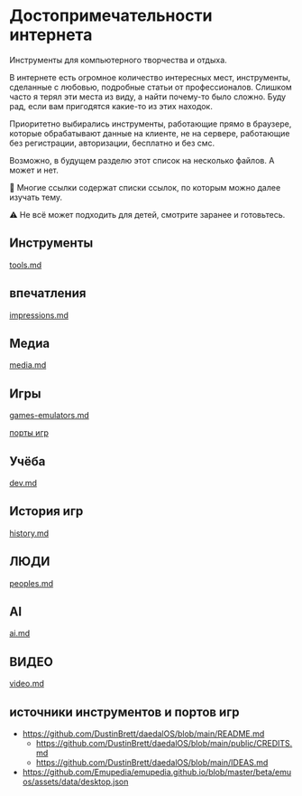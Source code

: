 # Достопримечательности интернета

Инструменты для компьютерного творчества и отдыха.

В интернете есть огромное количество интересных мест, инструменты, сделанные с любовью, подробные статьи от профессионалов. Слишком часто я терял эти места из виду, а найти почему-то было сложно. Буду рад, если вам пригодятся какие-то из этих находок.

Приоритетно выбирались инструменты, работающие прямо в браузере, которые обрабатывают данные на клиенте, не на сервере, работающие без регистрации, авторизации, бесплатно и без смс.

Возможно, в будущем разделю этот список на несколько файлов. А может и нет.

📌 Многие ссылки содержат списки ссылок, по которым можно далее изучать тему.

⚠️ Не всё может подходить для детей, смотрите заранее и готовьтесь.


## Инструменты

[tools.md](tools.md)


## впечатления

[impressions.md](impressions.md)


## Медиа

[media.md](media.md)


## Игры

[games-emulators.md](games-emulators.md)

[порты игр](https://disk.yandex.ru/i/wNIgojiss6tfTA)


## Учёба

[dev.md](dev.md)


## История игр

[history.md](history.md)


## ЛЮДИ

[peoples.md](peoples.md)


## AI

[ai.md](ai.md)


## ВИДЕО

[video.md](video.md)


## источники инструментов и портов игр
* https://github.com/DustinBrett/daedalOS/blob/main/README.md
  * https://github.com/DustinBrett/daedalOS/blob/main/public/CREDITS.md
  * https://github.com/DustinBrett/daedalOS/blob/main/IDEAS.md
* https://github.com/Emupedia/emupedia.github.io/blob/master/beta/emuos/assets/data/desktop.json
